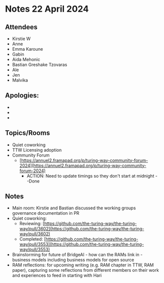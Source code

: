 # Notes 22 April 2024

## Attendees

* Kirstie W
* Anne
* Emma Karoune
* Gabin
* Aida Mehonic
* Bastian Greshake Tzovaras
* Ale
* Jen
* Malvika

## Apologies:

*
*
*

## Topics/Rooms

* Quiet coworking
* TTW Licensing adoption
* Community Forum
   * [https://annuel2.framapad.org/p/turing-way-community-forum-2024](https://annuel2.framapad.org/p/turing-way-community-forum-2024)
      * ACTION: Need to update timings so they don't start at midnight --Done

## Notes

* Main room: Kirstie and Bastian discussed the working groups governance documentation in PR
* Quiet coworking:
   * Reviewing: [https://github.com/the-turing-way/the-turing-way/pull/3602](https://github.com/the-turing-way/the-turing-way/pull/3602)
   * Completed: [https://github.com/the-turing-way/the-turing-way/pull/3553](https://github.com/the-turing-way/the-turing-way/pull/3553)
* Brainstorming for future of BridgeAI - how can the RAMs link in - business models including business models for open source
* RAM reflections: for upcoming writing (e.g. RAM chapter in TTW, RAM paper), capturing some reflections from different members on their work and experiences to feed in starting with Hari
